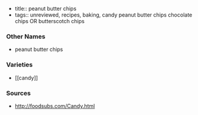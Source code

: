 - title:: peanut butter chips
- tags:: unreviewed, recipes, baking, candy
peanut butter chips chocolate chips OR butterscotch chips

### Other Names

* peanut butter chips

### Varieties

* [[candy]]

### Sources
* http://foodsubs.com/Candy.html
